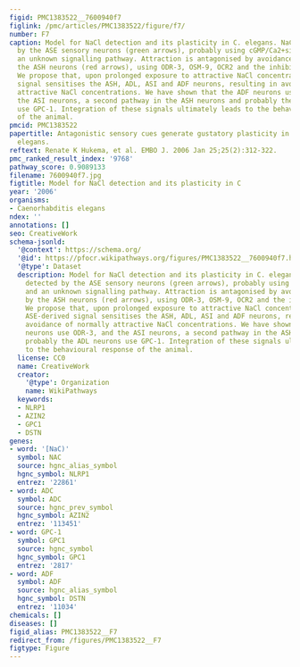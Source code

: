 ```yaml
---
figid: PMC1383522__7600940f7
figlink: /pmc/articles/PMC1383522/figure/f7/
number: F7
caption: Model for NaCl detection and its plasticity in C. elegans. NaCl is detected
  by the ASE sensory neurons (green arrows), probably using cGMP/Ca2+signalling and
  an unknown signalling pathway. Attraction is antagonised by avoidance mediated by
  the ASH neurons (red arrows), using ODR-3, OSM-9, OCR2 and the inhibitor GRK-2.
  We propose that, upon prolonged exposure to attractive NaCl concentrations, an ASE-derived
  signal sensitises the ASH, ADL, ASI and ADF neurons, resulting in avoidance of normally
  attractive NaCl concentrations. We have shown that the ADF neurons use ODR-3, and
  the ASI neurons, a second pathway in the ASH neurons and probably the ADL neurons
  use GPC-1. Integration of these signals ultimately leads to the behavioural response
  of the animal.
pmcid: PMC1383522
papertitle: Antagonistic sensory cues generate gustatory plasticity in Caenorhabditis
  elegans.
reftext: Renate K Hukema, et al. EMBO J. 2006 Jan 25;25(2):312-322.
pmc_ranked_result_index: '9768'
pathway_score: 0.9089133
filename: 7600940f7.jpg
figtitle: Model for NaCl detection and its plasticity in C
year: '2006'
organisms:
- Caenorhabditis elegans
ndex: ''
annotations: []
seo: CreativeWork
schema-jsonld:
  '@context': https://schema.org/
  '@id': https://pfocr.wikipathways.org/figures/PMC1383522__7600940f7.html
  '@type': Dataset
  description: Model for NaCl detection and its plasticity in C. elegans. NaCl is
    detected by the ASE sensory neurons (green arrows), probably using cGMP/Ca2+signalling
    and an unknown signalling pathway. Attraction is antagonised by avoidance mediated
    by the ASH neurons (red arrows), using ODR-3, OSM-9, OCR2 and the inhibitor GRK-2.
    We propose that, upon prolonged exposure to attractive NaCl concentrations, an
    ASE-derived signal sensitises the ASH, ADL, ASI and ADF neurons, resulting in
    avoidance of normally attractive NaCl concentrations. We have shown that the ADF
    neurons use ODR-3, and the ASI neurons, a second pathway in the ASH neurons and
    probably the ADL neurons use GPC-1. Integration of these signals ultimately leads
    to the behavioural response of the animal.
  license: CC0
  name: CreativeWork
  creator:
    '@type': Organization
    name: WikiPathways
  keywords:
  - NLRP1
  - AZIN2
  - GPC1
  - DSTN
genes:
- word: '[NaC)'
  symbol: NAC
  source: hgnc_alias_symbol
  hgnc_symbol: NLRP1
  entrez: '22861'
- word: ADC
  symbol: ADC
  source: hgnc_prev_symbol
  hgnc_symbol: AZIN2
  entrez: '113451'
- word: GPC-1
  symbol: GPC1
  source: hgnc_symbol
  hgnc_symbol: GPC1
  entrez: '2817'
- word: ADF
  symbol: ADF
  source: hgnc_alias_symbol
  hgnc_symbol: DSTN
  entrez: '11034'
chemicals: []
diseases: []
figid_alias: PMC1383522__F7
redirect_from: /figures/PMC1383522__F7
figtype: Figure
---
```

